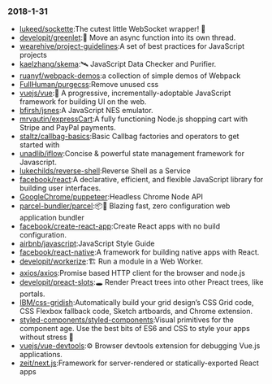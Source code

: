 ### 2018-1-31 
* [lukeed/sockette](https://github.com//lukeed/sockette):The cutest little WebSocket wrapper! 🧦 
* [developit/greenlet](https://github.com//developit/greenlet):🦎 Move an async function into its own thread. 
* [wearehive/project-guidelines](https://github.com//wearehive/project-guidelines):A set of best practices for JavaScript projects 
* [kaelzhang/skema](https://github.com//kaelzhang/skema):🛰 JavaScript Data Checker and Purifier. 
* [ruanyf/webpack-demos](https://github.com//ruanyf/webpack-demos):a collection of simple demos of Webpack 
* [FullHuman/purgecss](https://github.com//FullHuman/purgecss):Remove unused css 
* [vuejs/vue](https://github.com//vuejs/vue):🖖 A progressive, incrementally-adoptable JavaScript framework for building UI on the web. 
* [bfirsh/jsnes](https://github.com//bfirsh/jsnes):A JavaScript NES emulator. 
* [mrvautin/expressCart](https://github.com//mrvautin/expressCart):A fully functioning Node.js shopping cart with Stripe and PayPal payments. 
* [staltz/callbag-basics](https://github.com//staltz/callbag-basics):Basic Callbag factories and operators to get started with 
* [unadlib/iflow](https://github.com//unadlib/iflow):Concise & powerful state management framework for Javascript. 
* [lukechilds/reverse-shell](https://github.com//lukechilds/reverse-shell):Reverse Shell as a Service 
* [facebook/react](https://github.com//facebook/react):A declarative, efficient, and flexible JavaScript library for building user interfaces. 
* [GoogleChrome/puppeteer](https://github.com//GoogleChrome/puppeteer):Headless Chrome Node API 
* [parcel-bundler/parcel](https://github.com//parcel-bundler/parcel):📦🚀 Blazing fast, zero configuration web application bundler 
* [facebook/create-react-app](https://github.com//facebook/create-react-app):Create React apps with no build configuration. 
* [airbnb/javascript](https://github.com//airbnb/javascript):JavaScript Style Guide 
* [facebook/react-native](https://github.com//facebook/react-native):A framework for building native apps with React. 
* [developit/workerize](https://github.com//developit/workerize):🏗️ Run a module in a Web Worker. 
* [axios/axios](https://github.com//axios/axios):Promise based HTTP client for the browser and node.js 
* [developit/preact-slots](https://github.com//developit/preact-slots):🕳 Render Preact trees into other Preact trees, like portals. 
* [IBM/css-gridish](https://github.com//IBM/css-gridish):Automatically build your grid design’s CSS Grid code, CSS Flexbox fallback code, Sketch artboards, and Chrome extension. 
* [styled-components/styled-components](https://github.com//styled-components/styled-components):Visual primitives for the component age. Use the best bits of ES6 and CSS to style your apps without stress 💅 
* [vuejs/vue-devtools](https://github.com//vuejs/vue-devtools):⚙️ Browser devtools extension for debugging Vue.js applications. 
* [zeit/next.js](https://github.com//zeit/next.js):Framework for server-rendered or statically-exported React apps 
